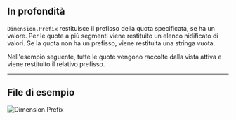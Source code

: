 ## In profondità
`Dimension.Prefix` restituisce il prefisso della quota specificata, se ha un valore. Per le quote a più segmenti viene restituito un elenco nidificato di valori. Se la quota non ha un prefisso, viene restituita una stringa vuota.

Nell'esempio seguente, tutte le quote vengono raccolte dalla vista attiva e viene restituito il relativo prefisso.
___
## File di esempio

![Dimension.Prefix](./Revit.Elements.Dimension.Prefix_img.jpg)
